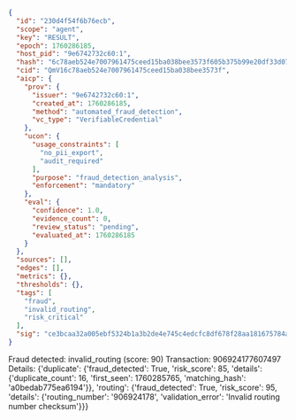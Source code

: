 ```json
{
  "id": "230d4f54f6b76ecb",
  "scope": "agent",
  "key": "RESULT",
  "epoch": 1760286185,
  "host_pid": "9e6742732c60:1",
  "hash": "6c78aeb524e7007961475ceed15ba038bee3573f605b375b99e20df33d072f58",
  "cid": "QmV16c78aeb524e7007961475ceed15ba038bee3573f",
  "aicp": {
    "prov": {
      "issuer": "9e6742732c60:1",
      "created_at": 1760286185,
      "method": "automated_fraud_detection",
      "vc_type": "VerifiableCredential"
    },
    "ucon": {
      "usage_constraints": [
        "no_pii_export",
        "audit_required"
      ],
      "purpose": "fraud_detection_analysis",
      "enforcement": "mandatory"
    },
    "eval": {
      "confidence": 1.0,
      "evidence_count": 0,
      "review_status": "pending",
      "evaluated_at": 1760286185
    }
  },
  "sources": [],
  "edges": [],
  "metrics": {},
  "thresholds": {},
  "tags": [
    "fraud",
    "invalid_routing",
    "risk_critical"
  ],
  "sig": "ce3bcaa32a005ebf5324b1a3b2de4e745c4edcfc8df678f28aa181675784a2ab"
}
```

Fraud detected: invalid_routing (score: 90)
Transaction: 906924177607497
Details: {'duplicate': {'fraud_detected': True, 'risk_score': 85, 'details': {'duplicate_count': 16, 'first_seen': 1760285765, 'matching_hash': 'a0bedab775ea6194'}}, 'routing': {'fraud_detected': True, 'risk_score': 95, 'details': {'routing_number': '906924178', 'validation_error': 'Invalid routing number checksum'}}}
